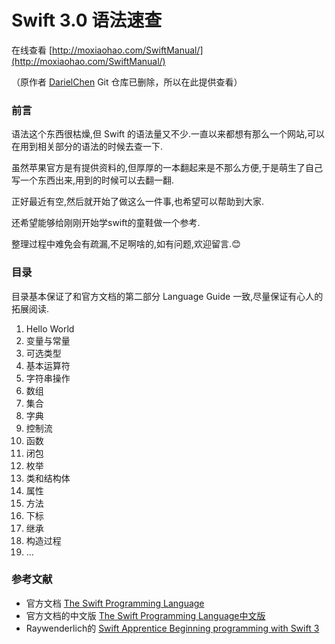 # Swift 3.0 语法速查 

在线查看 [http://moxiaohao.com/SwiftManual/](http://moxiaohao.com/SwiftManual/) 

（原作者 [DarielChen](https://github.com/DarielChen) Git 仓库已删除，所以在此提供查看）

### 前言
语法这个东西很枯燥,但 Swift 的语法量又不少.一直以来都想有那么一个网站,可以在用到相关部分的语法的时候去查一下.

虽然苹果官方是有提供资料的,但厚厚的一本翻起来是不那么方便,于是萌生了自己写一个东西出来,用到的时候可以去翻一翻.

正好最近有空,然后就开始了做这么一件事,也希望可以帮助到大家.

还希望能够给刚刚开始学swift的童鞋做一个参考.

整理过程中难免会有疏漏,不足啊啥的,如有问题,欢迎留言.😊

### 目录
目录基本保证了和官方文档的第二部分 Language Guide 一致,尽量保证有心人的拓展阅读.

1. Hello World
2. 变量与常量
3. 可选类型
4. 基本运算符
5. 字符串操作
6. 数组
7. 集合
8. 字典
9. 控制流
10. 函数
11. 闭包
12. 枚举
13. 类和结构体
14. 属性
15. 方法
16. 下标
17. 继承
18. 构造过程
19. ...



### 参考文献
* 官方文档 [The Swift Programming Language](https://swift.org/documentation/#the-swift-programming-language)
* 官方文档的中文版 [The Swift Programming Language中文版](https://github.com/numbbbbb/the-swift-programming-language-in-chinese)
* Raywenderlich的 [Swift Apprentice Beginning programming with Swift 3](http://www.raywenderlich.com/store/swift-apprentice)
